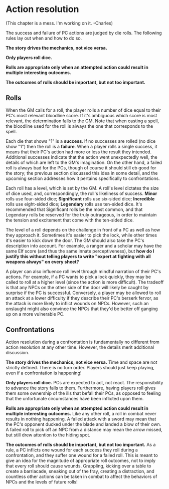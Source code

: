 # Action resolution

(This chapter is a mess. I'm working on it. -Charles)

The success and failure of PC actions are judged by die rolls. The following rules lay out when and how to do so.

**The story drives the mechanics, not vice versa.**

**Only players roll dice.** 

**Rolls are appropriate only when an attempted action could result in multiple interesting outcomes.**

**The outcomes of rolls should be important, but not too important.** 

## Rolls

When the GM calls for a roll, the player rolls a number of dice equal to their PC's most relevant bloodline score. If it's ambiguous which score is most relevant, the determination falls to the GM. Note that when casting a spell, the bloodline used for the roll is always the one that corresponds to the spell.

Each die that shows "1" is a **success**. If no successes are rolled (no dice show "1") then the roll is a **failure**. When a player rolls a single success, it means that their PC's action had more or less the result they intended. Additional successes indicate that the action went unexpectedly well, the details of which are left to the GM's imagination. On the other hand, a failed roll is always bad for the PCs, though of course it should still eb good for the story; the previous section discussed this idea in some detail, and the upcoming section addresses how it pertains specifically to confrontations.

Each roll has a level, which is set by the GM. A roll's level dictates the size of dice used, and, correspondingly, the roll's likeliness of success. **Minor** rolls use four-sided dice; **Significant** rolls use six-sided dice; **Incredible** rolls use eight-sided dice; **Legendary** rolls use ten-sided dice. It's recommended that Significant rolls be the most common, and that Legendary rolls be reserved for the truly outrageous, in order to maintain the tension and excitement that come with the ten-sided dice.

The level of a roll depends on the challenge in front of a PC as well as how they approach it. Sometimes it's easier to pick the lock, while other times it's easier to kick down the door. The GM should also take the PC's description into account. For example, a ranger and a scholar may have the same Elf score (and thus the same innate perceptiveness), but **how do I justify this without telling players to write "expert at fighting with all weapons always" on every sheet?**

A player can also influence roll level through mindful narration of their PC's actions. For example, if a PC wants to pick a lock quickly, they may be called to roll at a higher level (since the action is more difficult). The tradeoff is that any NPCs on the other side of the door will likely be caught by surprise if the PC is successful. Conversely, a player may be allowed to roll an attack at a lower difficulty if they describe their PC's berserk fervor, as the attack is more likely to inflict wounds on NPCs. However, such an onslaught might also convince the NPCs that they'd be better off ganging up on a more vulnerable PC.

## Confrontations

Action resolution during a confrontation is fundamentally no different from action resolution at any other time. However, the details merit additional discussion.

**The story drives the mechanics, not vice versa.** Time and space are not strictly defined. There is no turn order. Players should just keep playing, even if a confrontation is happening! 

**Only players roll dice.** PCs are expected to act, not react. The responsibility to advance the story falls to them. Furthermore, having players roll gives them some ownership of the ills that befall their PCs, as opposed to feeling that the unfortunate circumstances have been inflicted upon them.

**Rolls are appropriate only when an attempted action could result in multiple interesting outcomes.** Like any other roll, a roll in combat never results in nothing happening. A failed attack with a sword may mean that the PC's opponent ducked under the blade and landed a blow of their own. A failed roll to pick off an NPC from a distance may mean the arrow missed, but still drew attention to the hiding spot. 

**The outcomes of rolls should be important, but not too important.** As a rule, a PC inflicts one wound for each success they roll during a confrontation, and they suffer one wound for a failed roll. This is meant to give an idea for the magnitude of appropriate roll outcomes, not to imply that every roll should cause wounds. Grappling, kicking over a table to create a barriacade, sneaking out of the fray, creating a distraction, and countless other actions can be taken in combat to affect the behaviors of NPCs and the levels of future rolls!
